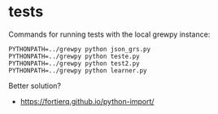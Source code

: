 # tests

Commands for running tests with the local grewpy instance:

```
PYTHONPATH=../grewpy python json_grs.py
PYTHONPATH=../grewpy python teste.py
PYTHONPATH=../grewpy python test2.py
PYTHONPATH=../grewpy python learner.py
```

Better solution?
 * https://fortierq.github.io/python-import/
